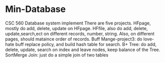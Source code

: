 # Min-Database
CSC 560 Database system implement
There are five projects. HFpage, mostly do add, delete, update on HFpage.
HFfile, also do add, delete, update,search,ect on different records, number, string. Also, on different pages, should mataince order of records.
Buff Mange-project3: do love-hate buff replace policy, and build hash table for search. 
B+ Tree: do add, delete, update, search on index and leave nodes, keep balance of the Tree.
SortMerge Join: just do a simple join of two tables
